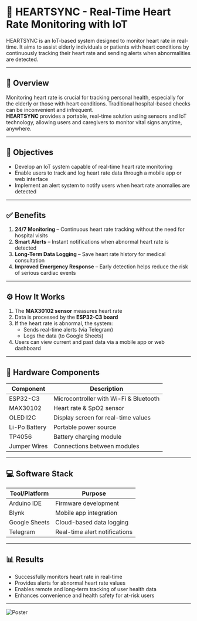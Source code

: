 # 💓 HEARTSYNC - Real-Time Heart Rate Monitoring with IoT

HEARTSYNC is an IoT-based system designed to monitor heart rate in real-time. It aims to assist elderly individuals or patients with heart conditions by continuously tracking their heart rate and sending alerts when abnormalities are detected.

---

## 📌 Overview

Monitoring heart rate is crucial for tracking personal health, especially for the elderly or those with heart conditions. Traditional hospital-based checks can be inconvenient and infrequent.  
**HEARTSYNC** provides a portable, real-time solution using sensors and IoT technology, allowing users and caregivers to monitor vital signs anytime, anywhere.

---

## 🎯 Objectives

- Develop an IoT system capable of real-time heart rate monitoring
- Enable users to track and log heart rate data through a mobile app or web interface
- Implement an alert system to notify users when heart rate anomalies are detected

---

## ✅ Benefits

1. **24/7 Monitoring** – Continuous heart rate tracking without the need for hospital visits  
2. **Smart Alerts** – Instant notifications when abnormal heart rate is detected  
3. **Long-Term Data Logging** – Save heart rate history for medical consultation  
4. **Improved Emergency Response** – Early detection helps reduce the risk of serious cardiac events  

---

## ⚙️ How It Works

1. The **MAX30102 sensor** measures heart rate  
2. Data is processed by the **ESP32-C3 board**  
3. If the heart rate is abnormal, the system:
   - Sends real-time alerts (via Telegram)
   - Logs the data (to Google Sheets)
4. Users can view current and past data via a mobile app or web dashboard

---

## 🔧 Hardware Components

| Component | Description |
|----------|-------------|
| ESP32-C3 | Microcontroller with Wi-Fi & Bluetooth |
| MAX30102 | Heart rate & SpO2 sensor |
| OLED I2C | Display screen for real-time values |
| Li-Po Battery | Portable power source |
| TP4056 | Battery charging module |
| Jumper Wires | Connections between modules |

---

## 💻 Software Stack

| Tool/Platform | Purpose |
|---------------|--------|
| Arduino IDE | Firmware development |
| Blynk | Mobile app integration |
| Google Sheets | Cloud-based data logging |
| Telegram | Real-time alert notifications |

---

## 📊 Results

- Successfully monitors heart rate in real-time  
- Provides alerts for abnormal heart rate values  
- Enables remote and long-term tracking of user health data  
- Enhances convenience and health safety for at-risk users  

---
![Poster](https://github.com/NiraphatK/Heart-Rate-Monitoring-with-IoT/blob/main/Poster%20HeartSync.png)
